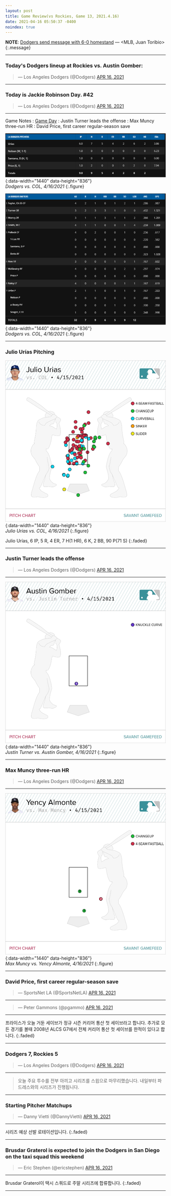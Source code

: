 ```yaml
---
layout: post
title: Game Review(vs Rockies, Game 13, 2021.4.16)
date: 2021-04-16 05:50:37 -0400
noindex: true
---
```


**NOTE**: [Dodgers send message with 6-0 homestand](https://www.mlb.com/dodgers/news/dodgers-rally-to-sweep-rockies) &mdash; <MLB, Juan Toribio>
{:.message}

---

### Today's Dodgers lineup at Rockies vs. Austin Gomber:
<script async src="//platform.twitter.com/widgets.js" charset="utf-8"></script>
<blockquote class="twitter-tweet" data-lang="en">
  &mdash; Los Angeles Dodgers (@Dodgers)
  <a href="https://twitter.com/Dodgers/status/1382856284563644416">APR 16, 2021</a>
</blockquote>

---

### Today is Jackie Robinson Day. #42
<script async src="//platform.twitter.com/widgets.js" charset="utf-8"></script>
<blockquote class="twitter-tweet" data-lang="en">
  &mdash; Los Angeles Dodgers (@Dodgers)
  <a href="https://twitter.com/Dodgers/status/1382834296180727808">APR 16, 2021</a>
</blockquote>

---

Game Notes
: [Game Day](https://www.mlb.com/gameday/rockies-vs-dodgers/2021/04/15/634547#game_state=final,game_tab=box,game=634547)
: Justin Turner leads the offense
: Max Muncy three-run HR
: David Price, first career regular-season save

![20210416b](/image/dodgers/20210416/20210416b.PNG){:data-width="1440" data-height="836"}   
*Dodgers vs. COL, 4/16/2021*
{:.figure}

![20210416a](/image/dodgers/20210416/20210416a.PNG){:data-width="1440" data-height="836"}   
*Dodgers vs. COL, 4/16/2021*
{:.figure}

---

### Julio Urías Pitching
![Julio Urías](/image/dodgers/20210416/0654940f-f2b5-426b-ade7-359d69532b69.png){:data-width="1440" data-height="836"}   
*Julio Urías vs. COL, 4/16/2021*
{:.figure}

Julio Urías, 6 IP, 5 R, 4 ER, 7 H(1 HR), 6 K, 2 BB, 90 P(71 S)
{:.faded}

---

### Justin Turner leads the offense
<script async src="//platform.twitter.com/widgets.js" charset="utf-8"></script>
<blockquote class="twitter-tweet" data-lang="en">
  &mdash; Los Angeles Dodgers (@Dodgers)
  <a href="https://twitter.com/Dodgers/status/1382897438546030598">APR 16, 2021</a>
</blockquote>

---

![Justin Turner](/image/dodgers/20210416/87204809-0703-4234-abdc-4a15212ffa63.png){:data-width="1440" data-height="836"}   
*Justin Turner vs. Austin Gomber, 4/16/2021*
{:.figure}

---

### Max Muncy three-run HR
<script async src="//platform.twitter.com/widgets.js" charset="utf-8"></script>
<blockquote class="twitter-tweet" data-lang="en">
  &mdash; Los Angeles Dodgers (@Dodgers)
  <a href="https://twitter.com/Dodgers/status/1382915864815566851">APR 16, 2021</a>
</blockquote>

---

![Max Muncy](/image/dodgers/20210416/6da59f9e-7cff-47fe-9007-7c659f3e84e4.png){:data-width="1440" data-height="836"}   
*Max Muncy vs. Yency Almonte, 4/16/2021*
{:.figure}

---

### David Price, first career regular-season save
<script async src="//platform.twitter.com/widgets.js" charset="utf-8"></script>
<blockquote class="twitter-tweet" data-lang="en">
  &mdash; SportsNet LA (@SportsNetLA)
  <a href="https://twitter.com/SportsNetLA/status/1382930436947546116">APR 16, 2021</a>
</blockquote>

---

<script async src="//platform.twitter.com/widgets.js" charset="utf-8"></script>
<blockquote class="twitter-tweet" data-lang="en">
  &mdash; Peter Gammons (@pgammo)
  <a href="https://twitter.com/pgammo/status/1382954937370480642">APR 16, 2021</a>
</blockquote>

---

프라이스가 오늘 거둔 세이브가 정규 시즌 커리어 통산 첫 세이브라고 합니다. 추가로 모든 경기를 볼때 2008년 ALCS G7에서 전체 커리어 통산 첫 세이브를 한적이 있다고 합니다.
{:.faded}

---

### Dodgers 7, Rockies 5
<script async src="//platform.twitter.com/widgets.js" charset="utf-8"></script>
<blockquote class="twitter-tweet" data-lang="en">
  &mdash; Los Angeles Dodgers (@Dodgers)
  <a href="https://twitter.com/Dodgers/status/1382925719190196226">APR 16, 2021</a>
</blockquote>

---

> 오늘 주요 투수를 전부 아끼고 시리즈를 스윕으로 마무리했습니다. 내일부터 파드레스와의 시리즈가 진행됩니다.

---

### Starting Pitcher Matchups
<script async src="//platform.twitter.com/widgets.js" charset="utf-8"></script>
<blockquote class="twitter-tweet" data-lang="en">
  &mdash; Danny Vietti (@DannyVietti)
  <a href="https://twitter.com/DannyVietti/status/1383078381089030146">APR 16, 2021</a>
</blockquote>

---

시리즈 예상 선발 로테이션입니다.
{:.faded}

---

### Brusdar Graterol is expected to join the Dodgers in San Diego on the taxi squad this weekend
<script async src="//platform.twitter.com/widgets.js" charset="utf-8"></script>
<blockquote class="twitter-tweet" data-lang="en">
  &mdash; Eric Stephen (@ericstephen)
  <a href="https://twitter.com/ericstephen/status/1382932477107269637">APR 16, 2021</a>
</blockquote>

---

Brusdar Graterol이 택시 스쿼드로 주말 시리즈에 합류합니다.
{:.faded}

---
